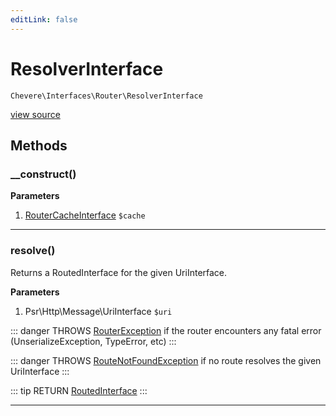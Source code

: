 ```yaml
---
editLink: false
---
```


# ResolverInterface

`Chevere\Interfaces\Router\ResolverInterface`

[view source](https://github.com/chevere/chevere/blob/master/interfaces/Router/ResolverInterface.php)

## Methods

### __construct()

**Parameters**

1. [RouterCacheInterface](./RouterCacheInterface.md) `$cache`

---

### resolve()

Returns a RoutedInterface for the given UriInterface.

**Parameters**

1. Psr\Http\Message\UriInterface `$uri`

::: danger THROWS
[RouterException](../../Exceptions/Router/RouterException.md)
if the router encounters any fatal error (UnserializeException, TypeError, etc)
:::

::: danger THROWS
[RouteNotFoundException](../../Exceptions/Router/RouteNotFoundException.md)
if no route resolves the given UriInterface
:::

::: tip RETURN
[RoutedInterface](./RoutedInterface.md)
:::

---
